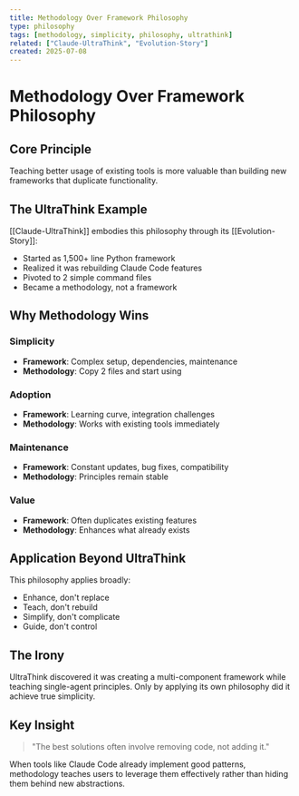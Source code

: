 ```yaml
---
title: Methodology Over Framework Philosophy
type: philosophy
tags: [methodology, simplicity, philosophy, ultrathink]
related: ["Claude-UltraThink", "Evolution-Story"]
created: 2025-07-08
---
```


# Methodology Over Framework Philosophy

## Core Principle

Teaching better usage of existing tools is more valuable than building new frameworks that duplicate functionality.

## The UltraThink Example

[[Claude-UltraThink]] embodies this philosophy through its [[Evolution-Story]]:
- Started as 1,500+ line Python framework
- Realized it was rebuilding Claude Code features
- Pivoted to 2 simple command files
- Became a methodology, not a framework

## Why Methodology Wins

### Simplicity
- **Framework**: Complex setup, dependencies, maintenance
- **Methodology**: Copy 2 files and start using

### Adoption
- **Framework**: Learning curve, integration challenges
- **Methodology**: Works with existing tools immediately

### Maintenance
- **Framework**: Constant updates, bug fixes, compatibility
- **Methodology**: Principles remain stable

### Value
- **Framework**: Often duplicates existing features
- **Methodology**: Enhances what already exists

## Application Beyond UltraThink

This philosophy applies broadly:
- Enhance, don't replace
- Teach, don't rebuild
- Simplify, don't complicate
- Guide, don't control

## The Irony

UltraThink discovered it was creating a multi-component framework while teaching single-agent principles. Only by applying its own philosophy did it achieve true simplicity.

## Key Insight

> "The best solutions often involve removing code, not adding it."

When tools like Claude Code already implement good patterns, methodology teaches users to leverage them effectively rather than hiding them behind new abstractions.
